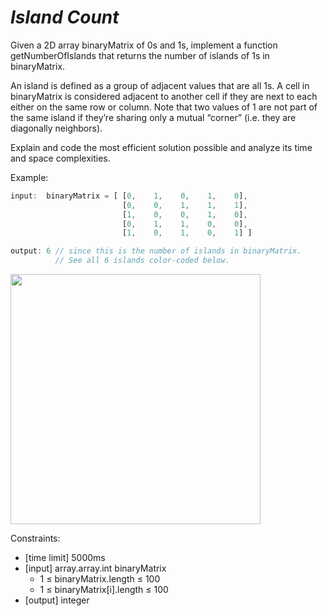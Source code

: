 _Island Count_
==============

Given a 2D array binaryMatrix of 0s and 1s, implement a function getNumberOfIslands that returns the number of islands of 1s in binaryMatrix.

An island is defined as a group of adjacent values that are all 1s. A cell in binaryMatrix is considered adjacent to another cell if they are next to each either on the same row or column. Note that two values of 1 are not part of the same island if they’re sharing only a mutual “corner” (i.e. they are diagonally neighbors).

Explain and code the most efficient solution possible and analyze its time and space complexities.

Example:
```javascript
input:  binaryMatrix = [ [0,    1,    0,    1,    0],
                         [0,    0,    1,    1,    1],
                         [1,    0,    0,    1,    0],
                         [0,    1,    1,    0,    0],
                         [1,    0,    1,    0,    1] ]

output: 6 // since this is the number of islands in binaryMatrix.
          // See all 6 islands color-coded below.
```

<img src="https://www.pramp.com/img/content/img09.png" width="400">

Constraints:
- [time limit] 5000ms
- [input] array.array.int binaryMatrix
  - 1 ≤ binaryMatrix.length ≤ 100
  - 1 ≤ binaryMatrix[i].length ≤ 100
- [output] integer

